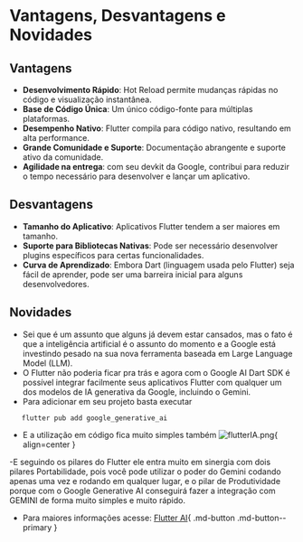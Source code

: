 # Vantagens, Desvantagens e Novidades

## Vantagens
- **Desenvolvimento Rápido**: Hot Reload permite mudanças rápidas no código e visualização instantânea.
- **Base de Código Única**: Um único código-fonte para múltiplas plataformas.
- **Desempenho Nativo**: Flutter compila para código nativo, resultando em alta performance.
- **Grande Comunidade e Suporte**: Documentação abrangente e suporte ativo da comunidade.
- **Agilidade na entrega**: com seu devkit da Google, contribui para reduzir o tempo necessário para desenvolver e lançar um aplicativo.

## Desvantagens
- **Tamanho do Aplicativo**: Aplicativos Flutter tendem a ser maiores em tamanho.
- **Suporte para Bibliotecas Nativas**: Pode ser necessário desenvolver plugins específicos para certas funcionalidades.
- **Curva de Aprendizado**: Embora Dart (linguagem usada pelo Flutter) seja fácil de aprender, pode ser uma barreira inicial para alguns desenvolvedores.

## Novidades 
- Sei que é um assunto que alguns já devem estar cansados, mas o fato é que a inteligência artificial é o assunto do momento e a Google está investindo pesado na sua nova ferramenta baseada em Large Language Model (LLM).
- O Flutter não poderia ficar pra trás e agora com o Google AI Dart SDK é possível integrar facilmente seus aplicativos Flutter com qualquer um dos modelos de IA generativa da Google, incluindo o Gemini. 
- Para adicionar em seu projeto basta executar
 ```
    flutter pub add google_generative_ai
  ```
- E a utilização em código fica muito simples também
![flutterIA.png](https://miro.medium.com/v2/resize:fit:720/format:webp/1*vz51MUJ49c5ZUf06yNmydA.png){ align=center }

-E seguindo os pilares do Flutter ele entra muito em sinergia com dois pilares Portabilidade, pois você pode utilizar o poder do Gemini codando apenas uma vez e rodando em qualquer lugar, e o pilar de Produtividade porque com o Google Generative AI conseguirá fazer a integração com GEMINI de forma muito simples e muito rápido.

- Para maiores informações acesse:
[Flutter AI]( https://flutter.dev/ai){ .md-button .md-button--primary }